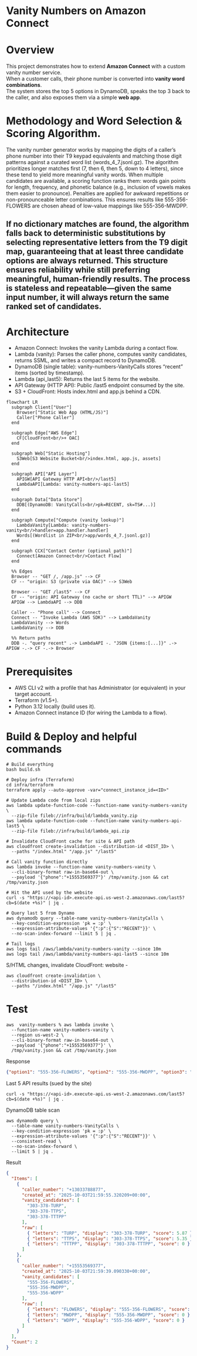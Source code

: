# Vanity Numbers on Amazon Connect

# Overview
This project demonstrates how to extend **Amazon Connect** with a custom vanity number service.  
When a customer calls, their phone number is converted into **vanity word combinations**.  
The system stores the top 5 options in DynamoDB, speaks the top 3 back to the caller, and also exposes them via a simple **web app**.

# Methodology and Word Selection & Scoring Algorithm.

The vanity number generator works by mapping the digits of a caller’s phone number into their T9 keypad equivalents and 
matching those digit patterns against a curated word list (words_4_7.jsonl.gz). The algorithm prioritizes longer matches
first (7, then 6, then 5, down to 4 letters), since these tend to yield more meaningful vanity words. When multiple candidates are available,
a scoring function ranks them: words gain points for length, frequency, and phonetic balance (e.g., inclusion of vowels makes them easier to pronounce).
Penalties are applied for awkward repetitions or non-pronounceable letter combinations. 
This ensures results like 555-356-FLOWERS are chosen ahead of low-value mappings like 555-356-MWDPP.

If no dictionary matches are found, the algorithm falls back to deterministic substitutions by selecting representative 
letters from the T9 digit map, guaranteeing that at least three candidate options are always returned. 
This structure ensures reliability while still preferring meaningful, human-friendly results. 
The process is stateless and repeatable—given the same input number, it will always return the same ranked set of candidates.
---

# Architecture

* Amazon Connect: Invokes the vanity Lambda during a contact flow.
* Lambda (vanity): Parses the caller phone, computes vanity candidates, returns SSML, and writes a compact record to DynamoDB.
* DynamoDB (single table): vanity-numbers-VanityCalls stores “recent” items (sorted by timestamp).
* Lambda (api_last5): Returns the last 5 items for the website.
* API Gateway (HTTP API): Public /last5 endpoint consumed by the site.
* S3 + CloudFront: Hosts index.html and app.js behind a CDN.

```mermaid
flowchart LR
  subgraph Client["User"]
    Browser["Static Web App (HTML/JS)"]
    Caller["Phone Caller"]
  end

  subgraph Edge["AWS Edge"]
    CF[CloudFront<br/>+ OAC]
  end

  subgraph Web["Static Hosting"]
    S3Web[S3 Website Bucket<br/>index.html, app.js, assets]
  end

  subgraph API["API Layer"]
    APIGW[API Gateway HTTP API<br/>/last5]
    LambdaAPI[Lambda: vanity-numbers-api-last5]
  end

  subgraph Data["Data Store"]
    DDB[(DynamoDB: VanityCalls<br/>pk=RECENT, sk=TS#...)]
  end

  subgraph Compute["Compute (vanity lookup)"]
    LambdaVanity[Lambda: vanity-numbers-vanity<br/>handler=app.handler.handler]
    Words[(Wordlist in ZIP<br/>app/words_4_7.jsonl.gz)]
  end

  subgraph CCX["Contact Center (optional path)"]
    Connect[Amazon Connect<br/>Contact Flow]
  end

  %% Edges
  Browser -- "GET /, /app.js" --> CF
  CF -- "origin: S3 (private via OAC)" --> S3Web

  Browser -- "GET /last5" --> CF
  CF -- "origin: API Gateway (no cache or short TTL)" --> APIGW
  APIGW --> LambdaAPI --> DDB

  Caller -- "Phone call" --> Connect
  Connect -- "Invoke Lambda (AWS SDK)" --> LambdaVanity
  LambdaVanity --> Words
  LambdaVanity --> DDB

  %% Return paths
  DDB -. "query recent" .-> LambdaAPI -. "JSON {items:[...]}" .-> APIGW -.-> CF -.-> Browser
```

# Prerequisites
- AWS CLI v2 with a profile that has Administrator (or equivalent) in your target account.
- Terraform (v1.5+).
- Python 3.12 locally (build uses it).
- Amazon Connect instance ID (for wiring the Lambda to a flow).

# Build & Deploy and helpful commands

```shell
# Build everything
bash build.sh

# Deploy infra (Terraform)
cd infra/terraform
terraform apply --auto-approve -var="connect_instance_id=<ID>"

# Update Lambda code from local zips
aws lambda update-function-code --function-name vanity-numbers-vanity \
  --zip-file fileb://infra/build/lambda_vanity.zip
aws lambda update-function-code --function-name vanity-numbers-api-last5 \
  --zip-file fileb://infra/build/lambda_api.zip

# Invalidate CloudFront cache for site & API path
aws cloudfront create-invalidation --distribution-id <DIST_ID> \
  --paths "/index.html" "/app.js" "/last5"

# Call vanity function directly
aws lambda invoke --function-name vanity-numbers-vanity \
  --cli-binary-format raw-in-base64-out \
  --payload '{"phone":"+15553569377"}' /tmp/vanity.json && cat /tmp/vanity.json

# Hit the API used by the website
curl -s "https://<api-id>.execute-api.us-west-2.amazonaws.com/last5?cb=$(date +%s)" | jq .

# Query last 5 from Dynamo
aws dynamodb query --table-name vanity-numbers-VanityCalls \
  --key-condition-expression 'pk = :p' \
  --expression-attribute-values '{":p":{"S":"RECENT"}}' \
  --no-scan-index-forward --limit 5 | jq .

# Tail logs
aws logs tail /aws/lambda/vanity-numbers-vanity --since 10m
aws logs tail /aws/lambda/vanity-numbers-api-last5 --since 10m
```
S/HTML changes, invalidate CloudFront:
website  - 
```shell
aws cloudfront create-invalidation \
  --distribution-id <DIST_ID> \
  --paths "/index.html" "/app.js" "/last5"
```

# Test

```shell
aws  vanity-numbers % aws lambda invoke \
  --function-name vanity-numbers-vanity \
  --region us-west-2 \
  --cli-binary-format raw-in-base64-out \
  --payload '{"phone":"+15553569377"}' \
  /tmp/vanity.json && cat /tmp/vanity.json
```
Response
```json
{"option1": "555-356-FLOWERS", "option2": "555-356-MWDPP", "option3": "555-356-WDPP", "prompt_ssml": "<speak>Here are your vanity options:<break time=\"250ms\"/><say-as interpret-as=\"characters\">555-356-FLOWERS</say-as><break time=\"250ms\"/><say-as interpret-as=\"characters\">555-356-MWDPP</say-as><break time=\"250ms\"/><say-as interpret-as=\"characters\">555-356-WDPP</say-as>.</speak>"}%   
```
Last 5 API results (sued by the site)
```shell
curl -s "https://<api-id>.execute-api.us-west-2.amazonaws.com/last5?cb=$(date +%s)" | jq .
```
DynamoDB table scan
```shell
aws dynamodb query \
  --table-name vanity-numbers-VanityCalls \
  --key-condition-expression 'pk = :p' \
  --expression-attribute-values '{":p":{"S":"RECENT"}}' \
  --consistent-read \
  --no-scan-index-forward \
  --limit 5 | jq .
```

Result
```json
{
  "Items": [
    {
      "caller_number": "+13033788877",
      "created_at": "2025-10-03T21:59:55.320209+00:00",
      "vanity_candidates": [
        "303-378-TURP",
        "303-378-TTPS",
        "303-378-TTTPP"
      ],
      "raw": [
        { "letters": "TURP", "display": "303-378-TURP", "score": 5.87 },
        { "letters": "TTPS", "display": "303-378-TTPS", "score": 5.35 },
        { "letters": "TTTPP", "display": "303-378-TTTPP", "score": 0 }
      ]
    },
    {
      "caller_number": "+15553569377",
      "created_at": "2025-10-03T21:59:39.090330+00:00",
      "vanity_candidates": [
        "555-356-FLOWERS",
        "555-356-MWDPP",
        "555-356-WDPP"
      ],
      "raw": [
        { "letters": "FLOWERS", "display": "555-356-FLOWERS", "score": 11.84 },
        { "letters": "MWDPP", "display": "555-356-MWDPP", "score": 0 },
        { "letters": "WDPP", "display": "555-356-WDPP", "score": 0 }
      ]
    }
  ],
  "Count": 2
}
```